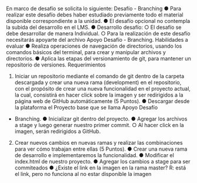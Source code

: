 En marco de desafío se solicita lo siguiente: 
Desafío - Branching
● Para realizar este desafío debes haber estudiado previamente todo el material
disponible correspondiente a la unidad.
● El desafío opcional no contempla la subida del desarrollo en el LMS.
● Desarrollo desafío:
○ El desafío se debe desarrollar de manera Individual.
○ Para la realización de este desafío necesitarás apoyarte del archivo Apoyo
Desafío - Branching.
Habilidades a evaluar
● Realiza operaciones de navegación de directorios, usando los comandos básicos del
terminal, para crear y manipular archivos y directorios.
● Aplica las etapas del versionamiento de git, para mantener un repositorio de
versiones.
Requerimientos
1. Iniciar un repositorio mediante el comando de git dentro de la carpeta descargada y
crear una nueva rama (development) en el repositorio, con el propósito de crear una
nueva funcionalidad en el proyecto actual, la cual, consistirá en hacer click sobre la
imagen y ser redirigidos a la página web de GitHub automáticamente (5 Puntos).
● Descargar desde la plataforma el Proyecto base que se llama Apoyo Desafío
- Branching.
● Inicializar git dentro del proyecto.
● Agregar los archivos a stage y luego generar nuestro primer commit.
○ Al hacer click en la imagen, serán redirigidos a GitHub.
2. Crear nuevos cambios en nuevas ramas y realizar las combinaciones para ver cómo
trabajan entre ellas (5 Puntos).
● Crear una nueva rama de desarrollo e implementaremos la funcionalidad.
● Modificar el index.html de nuestro proyecto.
● Agregar los cambios a stage para ser commiteados
● ¿Existe el link en la imagen en la rama master? R: está el link, pero no funciona al no estar disponible la imagen

